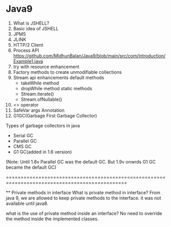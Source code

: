 # Java9
1. What is JSHELL?
2. Basic idea of JSHELL
3. JPMS
4. JLINK
5. HTTP/2 Client
6. Process API
   https://github.com/MidhunBalan/Java9/blob/main/src/com/introduction/Example1.java
7. try with resource enhancement
8. Factory methods to create unmodifiable collections
9. Stream api enhancements
  default methods
   * takeWhile method
   * dropWhile method
  static methods
   * Stream.iterate()
   * Stream.ofNullable()
10. <> operator
11. SafeVar args Annotation
12. G1GC(Garbage First Garbage Collector)

 Types of garbage collectors in java
   * Serial GC 
   * Parallel GC
   * CMS GC
   * G1 GC(added in 1.6 version)
  
(Note: Until 1.8v Parallel GC was the default GC. But 1.9v onwrds G1 GC became the default GC)

===============================================================================================

** Private methods in interface
What is private method in interface?
From java 9, we are allowed to keep private methods to the interface. it was not available until java8. 

what is the use of private method inside an interface?
No need to override the method inside the implemented classes. 

